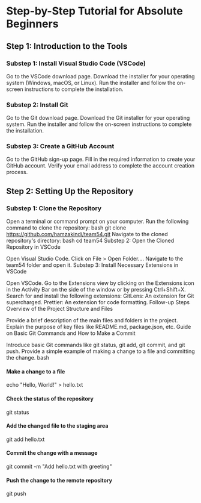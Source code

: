 # Step-by-Step Tutorial for Absolute Beginners ##
## Step 1: Introduction to the Tools
### Substep 1: Install Visual Studio Code (VSCode)

Go to the VSCode download page.
Download the installer for your operating system (Windows, macOS, or Linux).
Run the installer and follow the on-screen instructions to complete the installation.
### Substep 2: Install Git

Go to the Git download page.
Download the Git installer for your operating system.
Run the installer and follow the on-screen instructions to complete the installation.
### Substep 3: Create a GitHub Account

Go to the GitHub sign-up page.
Fill in the required information to create your GitHub account.
Verify your email address to complete the account creation process.
## Step 2: Setting Up the Repository
### Substep 1: Clone the Repository

Open a terminal or command prompt on your computer.
Run the following command to clone the repository:
bash
git clone https://github.com/hamzakindi/team54.git
Navigate to the cloned repository's directory:
bash
cd team54
Substep 2: Open the Cloned Repository in VSCode

Open Visual Studio Code.
Click on File > Open Folder....
Navigate to the team54 folder and open it.
Substep 3: Install Necessary Extensions in VSCode

Open VSCode.
Go to the Extensions view by clicking on the Extensions icon in the Activity Bar on the side of the window or by pressing Ctrl+Shift+X.
Search for and install the following extensions:
GitLens: An extension for Git supercharged.
Prettier: An extension for code formatting.
Follow-up Steps
Overview of the Project Structure and Files

Provide a brief description of the main files and folders in the project.
Explain the purpose of key files like README.md, package.json, etc.
Guide on Basic Git Commands and How to Make a Commit

Introduce basic Git commands like git status, git add, git commit, and git push.
Provide a simple example of making a change to a file and committing the change.
bash
#### Make a change to a file
echo "Hello, World!" > hello.txt

#### Check the status of the repository
git status

#### Add the changed file to the staging area
git add hello.txt

#### Commit the change with a message
git commit -m "Add hello.txt with greeting"

#### Push the change to the remote repository
git push
